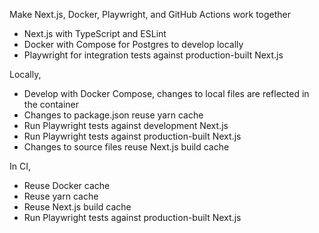 Make Next.js, Docker, Playwright, and GitHub Actions work together

- Next.js with TypeScript and ESLint
- Docker with Compose for Postgres to develop locally
- Playwright for integration tests against production-built Next.js

Locally,

- Develop with Docker Compose, changes to local files are reflected in the container
- Changes to package.json reuse yarn cache
- Run Playwright tests against development Next.js
- Run Playwright tests against production-built Next.js
- Changes to source files reuse Next.js build cache

In CI,

- Reuse Docker cache
- Reuse yarn cache
- Reuse Next.js build cache
- Run Playwright tests against production-built Next.js
